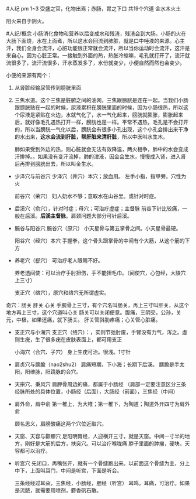 #人纪 
pm 1~3
受盛之官，化物出焉；赤肠，胃之下口
共19个穴道
金水木火土

阳火来自于阴火。

#人纪/概念 
小肠消化食物和营养以后变成水和残渣，残渣会到大肠。小肠的火在大肠下面烧，水在上面煮，所以这水会回流到肺脏，就是口中唾液的来源。心主汗，我们全身会流汗，心脏功能很正常就会流汗，所以当你运动时会流汗，这汗是来自心，因为心脏正常。一接触到外面的热，热胀冷缩嘛，毛孔就打开了，流汗就流很多了，流汗流很多，汗水蒸发多了，水份就变少，小便自然而然也会变少。

小便的来源有两个：
1. 从肾脏经输尿管传到膀胱里面
2. 三焦水道。这个三焦是脏腑之间的油网，三焦跟膀胱是连在一起。当我们小肠跟膀胱贴在一起的时候，尿液累积在膀胱里面的时候，因为小肠很热，所以这个尿液是紧贴在火边，水就气化了，水一气化起来，膀胱就膨胀，膨胀起来后，就好像毛孔遇热打开一样，膀胱也是一样。平常不遇热，毛孔是不会打开的，所以当膀胱一气化以后，膀胱会有很多小孔出现，这个小孔会排出来干净的水出来，**这水会流到肝脏，帮肝脏来清肝脏**，所以中医叫水生木。
   
   肺如果受到外边的热，则心脏就会无法有效降温，两火相争，肺中的水会变成汗排掉。。如果没有变汗流掉，肺的津液，因金会生水，慢慢成入肾，进入肾后再排到膀胱出去，所以叫金生水。


- 少泽穴与前谷穴
  少泽穴（井穴）本穴；放血用。
  左手小指，指甲旁。穴性为火
  
  前谷穴（荣穴）
  妇人奶水不够；意取水在山谷里。或针对时症。

- 后溪穴（俞穴），针对时症；母穴；可治疗虚症；主督脉
  前谷下针比较痛，一般在后溪。**后溪主督脉**。肩颈问题大部分可针后溪。

- 腕谷与阳谷穴
  腕谷穴（原穴）
  小天星骨与第五掌骨之间。小天星骨最硬。
  
  阳谷穴（经穴）本穴
  手握拳，这个骨头跟掌骨的中间有个大筋，从这个筋的下方
  
- 养老穴（郄穴）
  可治疗老人眼睛不好。
  
  养老透间使：可以治疗手肘扭伤，手不能扭毛巾。（间使穴，心包经，大陵穴上三寸）
  
  支正穴（络穴），原穴和络穴无所谓虚实。

奇穴：肠关 肝关 心关
手腕骨上三寸，有个穴名叫肠关，再上三寸叫肝关，从这个地方再上三寸，这个穴道叫心关
肠关可以关闭便意。腹痛，三阴交，公孙，关元，中极，如果还痛，就下肠关。
肝关管斜肋疼痛；心关管心脏痛。

- 支正穴与小海穴
  支正穴（络穴）：，实则节弛肘废，手臂没有力气，泻之。虚则生疣，生了很多疣在皮肤表面上，都可用支正
  
  小海穴（合穴、子穴）
  身上生疣可治。很浅。1寸针

- 肩贞穴与臑腧（nao2shu2）
  肩痛短期，下小海；长期下后溪。
  臑腧是手太阳，阳维脉，阳跷脉的会穴。


- 天宗穴、秉风穴
  肩胛骨周边的痛，都属于小肠经
  （肩部一定要注意区分三条经脉所处的具体位置，小肠经（后面），大肠经（前面），三焦经（中间）

- 肩外俞，肩中俞
  第一椎上，为大椎；第一椎下，为陶道；陶道外开四寸为肩外俞
  
  顾名思义，肩膀酸痛这两个穴位近取穴。
  
- 天窗、天容与颧髎穴
  足阳明胃经，人迎横开三寸，就是天窗。中间一寸半的地方，刚好是大筋的后方，扶突穴。可以治疗喉咙痛
  脖子里面的肿瘤，硬块，天容都可以治疗。
  
- 听宫穴
  先闭口，再嘴张开，就有一个骨缝跑出来。以前面这个骨缝为主，分上中下，上面叫耳门，中间是听宫，下面是听会。
  
  三条经经过耳朵，三焦经，小肠经，胆经（听宫）
  耳鸣，耳痛，可治疗。如果是流脓，就需要用喷剂，麝香矾石散。








